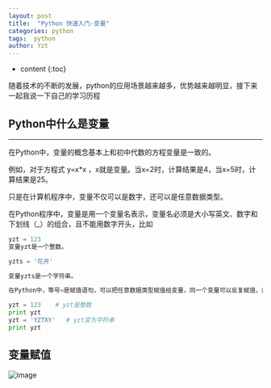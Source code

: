 ```yaml
---
layout: post
title:  "Python 快速入门-变量"
categories: python
tags:  python
author: Yzt
---
```


* content
{:toc}

随着技术的不断的发展，python的应用场景越来越多，优势越来越明显，接下来一起我说一下自己的学习历程

## Python中什么是变量

---

在Python中，变量的概念基本上和初中代数的方程变量是一致的。

例如，对于方程式 y=x*x ，x就是变量。当x=2时，计算结果是4，当x=5时，计算结果是25。

只是在计算机程序中，变量不仅可以是数字，还可以是任意数据类型。

在Python程序中，变量是用一个变量名表示，变量名必须是大小写英文、数字和下划线（_）的组合，且不能用数字开头，比如

```python
yzt = 123
变量yzt是一个整数。

yzts = '花开'

变量yzts是一个字符串。

在Python中，等号=是赋值语句，可以把任意数据类型赋值给变量，同一个变量可以反复赋值，而且可以是不同类型的变量，例如：

yzt = 123    # yzt是整数
print yzt
yzt = 'YZTXY'   # yzt变为字符串
print yzt
```

## 变量赋值

![image](https://buqiucdn.github.io/upload/intv1.png)








